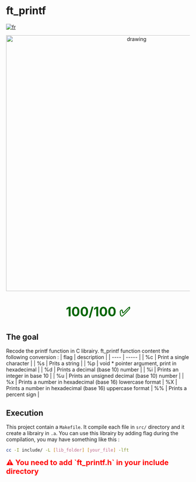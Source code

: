 # ft_printf

[![fr](https://img.shields.io/badge/Langue-fr-blue)](README.fr.md)

<div style="text-align: center;"><img src="https://i.imgur.com/aUJ8mI5.jpg" alt="drawing" width="700"/></div>
<div style="color: darkgreen; font-weight: bold; text-align: center; font-size: 35px;"><p> 100/100 ✅</p></div>

## The goal

Recode the printf function in C librairy.
ft_printf function content the following conversion :
| flag | description |
| ---- | ----- |
| %c | Print a single character |
| %s | Prits a string |
| %p | void * pointer argument, print in hexadecimal |
| %d | Prints a decimal (base 10) number |
| %i | Prints an integer in base 10 |
| %u | Prints an unsigned decimal (base 10) number |
| %x | Prints a number in hexadecimal (base 16) lowercase format
| %X | Prints a number in hexadecimal (base 16) uppercase format
| %% | Prints a percent sign | 

## Execution

This project contain a `Makefile`.
It compile each file in `src/` directory and it create a librairy in `.a`.
You can use this librairy by adding flag during the compilation, you may have something like this :
````sh
cc -I include/ -L [lib_folder] [your_file] -lft
````
<div style="color: red; font-weight: bold; font-size: 20px;">⚠ You need to add `ft_printf.h` in your include directory </div>